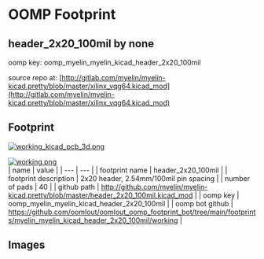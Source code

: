 # OOMP Footprint  
## header_2x20_100mil  by none  
  
oomp key: oomp_myelin_myelin_kicad_header_2x20_100mil  
  
source repo at: [http://gitlab.com/myelin/myelin-kicad.pretty/blob/master/xilinx_vqg64.kicad_mod](http://gitlab.com/myelin/myelin-kicad.pretty/blob/master/xilinx_vqg64.kicad_mod)  
## Footprint  
  
[![working_kicad_pcb_3d.png](working_kicad_pcb_3d_600.png)](working_kicad_pcb_3d.png)  
  
[![working.png](working_600.png)](working.png)  
| name | value | 
| --- | --- | 
| footprint name | header_2x20_100mil | 
| footprint description | 2x20 header, 2.54mm/100mil pin spacing | 
| number of pads | 40 | 
| github path | http://github.com/myelin/myelin-kicad.pretty/blob/master/header_2x20_100mil.kicad_mod | 
| oomp key | oomp_myelin_myelin_kicad_header_2x20_100mil | 
| oomp bot github | https://github.com/oomlout/oomlout_oomp_footprint_bot/tree/main/footprints/myelin_myelin_kicad_header_2x20_100mil/working | 
## Images  
